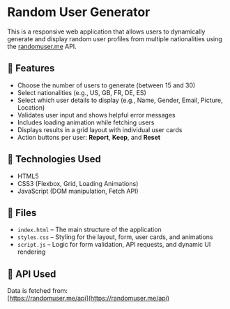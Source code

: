 # Random User Generator

This is a responsive web application that allows users to dynamically generate and display random user profiles from multiple nationalities using the [randomuser.me](https://randomuser.me) API.

## 🚀 Features

- Choose the number of users to generate (between 15 and 30)
- Select nationalities (e.g., US, GB, FR, DE, ES)
- Select which user details to display (e.g., Name, Gender, Email, Picture, Location)
- Validates user input and shows helpful error messages
- Includes loading animation while fetching users
- Displays results in a grid layout with individual user cards
- Action buttons per user: **Report**, **Keep**, and **Reset**

## 🧰 Technologies Used

- HTML5
- CSS3 (Flexbox, Grid, Loading Animations)
- JavaScript (DOM manipulation, Fetch API)

## 📂 Files

- `index.html` – The main structure of the application
- `styles.css` – Styling for the layout, form, user cards, and animations
- `script.js` – Logic for form validation, API requests, and dynamic UI rendering

## 📡 API Used

Data is fetched from:  
[https://randomuser.me/api](https://randomuser.me/api)
